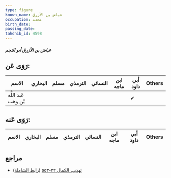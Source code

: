 ```yaml
---
type: figure
known_name: عياش بن الأزرق
occupation: محدث
birth_date:
passing_date:
tahdhib_id: 4598
---
```

##### عياش بن الأزرق أبو النجم

## رَوَى عَن:
| الاسم               | البخاري | مسلم | الترمذي | النسائي | ابن ماجه | أبي داود | Others |
| ------------------- | ------- | ---- | ------- | ------- | -------- | -------- | ------ |
| عَبد اللَّه بْن وهب |         |      |         |         |          | ✔        |        |
## رَوَى عَنه:
| الاسم | البخاري | مسلم | الترمذي | النسائي | ابن ماجه | أبي داود | Others |
| ----- | ------- | ---- | ------- | ------- | -------- | -------- | ------ |
## مراجع
- [تهذيب الكمال ٢٢-٥٥٣](obsidian://open?vault=Tahdhib-al-Kamal&file=Figures/٤٥٩٨-عياش%20بن%20الأزرق%20أبو%20النجم) ([رابط الشاملة](https://shamela.ws/book/3722/11806))